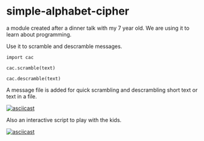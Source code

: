 # simple-alphabet-cipher

a module created after a dinner talk with my 7 year old.  We are using it to learn about programming.

Use it to scramble and descramble messages.

`import cac`

`cac.scramble(text)`

`cac.descramble(text)`

A message file is added for quick scrambling and descrambling short text or text in a file.

[![asciicast](https://asciinema.org/a/YhgZ4lJuNTVfOMzGNDSablTz8.svg)](https://asciinema.org/a/YhgZ4lJuNTVfOMzGNDSablTz8)

Also an interactive script to play with the kids.

[![asciicast](https://asciinema.org/a/2Ej1dyiUtQz36nvMEXV3XFYbX.svg)](https://asciinema.org/a/2Ej1dyiUtQz36nvMEXV3XFYbX)

